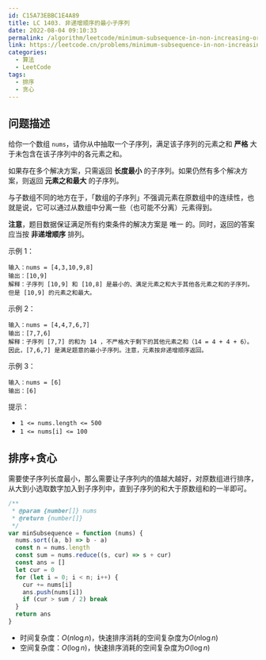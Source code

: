 ```yaml
---
id: C15A73EBBC1E4A89
title: LC 1403. 非递增顺序的最小子序列
date: 2022-08-04 09:10:33
permalink: /algorithm/leetcode/minimum-subsequence-in-non-increasing-order
link: https://leetcode.cn/problems/minimum-subsequence-in-non-increasing-order
categories:
  - 算法
  - LeetCode
tags:
  - 排序
  - 贪心
---
```


<Level :type='1'/>

## 问题描述

给你一个数组 `nums`，请你从中抽取一个子序列，满足该子序列的元素之和 **严格** 大于未包含在该子序列中的各元素之和。

如果存在多个解决方案，只需返回 **长度最小** 的子序列。如果仍然有多个解决方案，则返回 **元素之和最大** 的子序列。

与子数组不同的地方在于，「数组的子序列」不强调元素在原数组中的连续性，也就是说，它可以通过从数组中分离一些（也可能不分离）元素得到。

**注意**，题目数据保证满足所有约束条件的解决方案是 唯一 的。同时，返回的答案应当按 **非递增顺序** 排列。

示例 1：

```text
输入：nums = [4,3,10,9,8]
输出：[10,9]
解释：子序列 [10,9] 和 [10,8] 是最小的、满足元素之和大于其他各元素之和的子序列。但是 [10,9] 的元素之和最大。
```

示例 2：

```text
输入：nums = [4,4,7,6,7]
输出：[7,7,6]
解释：子序列 [7,7] 的和为 14 ，不严格大于剩下的其他元素之和（14 = 4 + 4 + 6）。因此，[7,6,7] 是满足题意的最小子序列。注意，元素按非递增顺序返回。

```

示例 3：

```text
输入：nums = [6]
输出：[6]

```

提示：

- `1 <= nums.length <= 500`
- `1 <= nums[i] <= 100`

## 排序+贪心

需要使子序列长度最小，那么需要让子序列内的值越大越好，对原数组进行排序，从大到小选取数字加入到子序列中，直到子序列的和大于原数组和的一半即可。

```javascript
/**
 * @param {number[]} nums
 * @return {number[]}
 */
var minSubsequence = function (nums) {
  nums.sort((a, b) => b - a)
  const n = nums.length
  const sum = nums.reduce((s, cur) => s + cur)
  const ans = []
  let cur = 0
  for (let i = 0; i < n; i++) {
    cur += nums[i]
    ans.push(nums[i])
    if (cur > sum / 2) break
  }
  return ans
}
```

- 时间复杂度：$O(n\log{n})$，快速排序消耗的空间复杂度为$O(n\log{n})$
- 空间复杂度：$O(\log{n})$，快速排序消耗的空间复杂度为$O(\log{n})$
